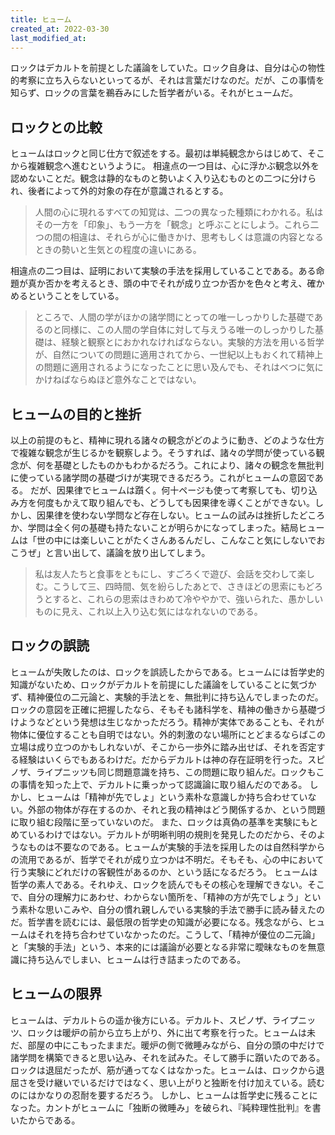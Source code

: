 ```yaml
---
title: ヒューム
created_at: 2022-03-30
last_modified_at: 
---
```


ロックはデカルトを前提とした議論をしていた。ロック自身は、自分は心の物性的考察に立ち入らないといってるが、それは言葉だけなのだ。だが、この事情を知らず、ロックの言葉を鵜呑みにした哲学者がいる。それがヒュームだ。

## ロックとの比較

ヒュームはロックと同じ仕方で叙述をする。最初は単純観念からはじめて、そこから複雑観念へ進むというように。
相違点の一つ目は、心に浮かぶ観念以外を認めないことだ。観念は静的なものと勢いよく入り込むものとの二つに分けられ、後者によって外的対象の存在が意識されるとする。

>人間の心に現れるすべての知覚は、二つの異なった種類にわかれる。私はその一方を「印象」、もう一方を「観念」と呼ぶことにしよう。これら二つの間の相違は、それらが心に働きかけ、思考もしくは意識の内容となるときの勢いと生気との程度の違いにある。

相違点の二つ目は、証明において実験の手法を採用していることである。ある命題が真か否かを考えるとき、頭の中でそれが成り立つか否かを色々と考え、確かめるということをしている。

>ところで、人間の学がほかの諸学問にとっての唯一しっかりした基礎であるのと同様に、この人間の学自体に対して与えうる唯一のしっかりした基礎は、経験と観察とにおかれなければならない。実験的方法を用いる哲学が、自然についての問題に適用されてから、一世紀以上もおくれて精神上の問題に適用されるようになったことに思い及んでも、それはべつに気にかけねばならぬほど意外なことではない。

## ヒュームの目的と挫折

以上の前提のもと、精神に現れる諸々の観念がどのように動き、どのような仕方で複雑な観念が生じるかを観察しよう。そうすれば、諸々の学問が使っている観念が、何を基礎としたものかもわかるだろう。これにより、諸々の観念を無批判に使っている諸学問の基礎づけが実現できるだろう。これがヒュームの意図である。
だが、因果律でヒュームは躓く。何十ページも使って考察しても、切り込み方を何度もかえて取り組んでも、どうしても因果律を導くことができない。しかし、因果律を使わない学問など存在しない。ヒュームの試みは挫折したどころか、学問は全く何の基礎も持たないことが明らかになってしまった。結局ヒュームは「世の中には楽しいことがたくさんあるんだし、こんなこと気にしないでおこうぜ」と言い出して、議論を放り出してしまう。

>私は友人たちと食事をともにし、すごろくで遊び、会話を交わして楽しむ。こうして三、四時間、気を紛らしたあとで、さきほどの思索にもどろうとすると、これらの思索はきわめて冷ややかで、強いられた、愚かしいものに見え、これ以上入り込む気にはなれないのである。

## ロックの誤読

ヒュームが失敗したのは、ロックを誤読したからである。ヒュームには哲学史的知識がないため、ロックがデカルトを前提にした議論をしていることに気づかず、精神優位の二元論と、実験的手法とを、無批判に持ち込んでしまったのだ。
ロックの意図を正確に把握したなら、そもそも諸科学を、精神の働きから基礎づけようなどという発想は生じなかっただろう。精神が実体であることも、それが物体に優位することも自明ではない。外的刺激のない場所にとどまるならばこの立場は成り立つのかもしれないが、そこから一歩外に踏み出せば、それを否定する経験はいくらでもあるわけだ。だからデカルトは神の存在証明を行った。スピノザ、ライプニッツも同じ問題意識を持ち、この問題に取り組んだ。ロックもこの事情を知った上で、デカルトに乗っかって認識論に取り組んだのである。
しかし、ヒュームは「精神が先でしょ」という素朴な意識しか持ち合わせていない。外部の物体が存在するのか、それと我の精神はどう関係するか、という問題に取り組む段階に至っていないのだ。
また、ロックは真偽の基準を実験にもとめているわけではない。デカルトが明晰判明の規則を発見したのだから、そのようなものは不要なのである。ヒュームが実験的手法を採用したのは自然科学からの流用であるが、哲学でそれが成り立つかは不明だ。そもそも、心の中において行う実験にどれだけの客観性があるのか、という話になるだろう。
ヒュームは哲学の素人である。それゆえ、ロックを読んでもその核心を理解できない。そこで、自分の理解力にあわせ、わからない箇所を、「精神の方が先でしょう」という素朴な思いこみや、自分の慣れ親しんでいる実験的手法で勝手に読み替えたのだ。哲学書を読むには、最低限の哲学史の知識が必要になる。残念ながら、ヒュームはそれを持ち合わせていなかったのだ。こうして、「精神が優位の二元論」と「実験的手法」という、本来的には議論が必要となる非常に曖昧なものを無意識に持ち込んでしまい、ヒュームは行き詰まったのである。

## ヒュームの限界

ヒュームは、デカルトらの遥か後方にいる。デカルト、スピノザ、ライプニッツ、ロックは暖炉の前から立ち上がり、外に出て考察を行った。ヒュームは未だ、部屋の中にこもったままだ。暖炉の側で微睡みながら、自分の頭の中だけで諸学問を構築できると思い込み、それを試みた。そして勝手に躓いたのである。ロックは退屈だったが、筋が通ってなくはなかった。ヒュームは、ロックから退屈さを受け継いでいるだけではなく、思い上がりと独断を付け加えている。読むのにはかなりの忍耐を要するだろう。
しかし、ヒュームは哲学史に残ることになった。カントがヒュームに「独断の微睡み」を破られ、『純粋理性批判』を書いたからである。